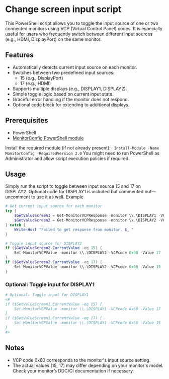 # Change screen input script
This PowerShell script allows you to toggle the input source of one or two connected monitors using VCP (Virtual Control Panel) codes. It is especially useful for users who frequently switch between different input sources (e.g., HDMI, DisplayPort) on the same monitor.

## Features
- Automatically detects current input source on each monitor.
- Switches between two predefined input sources:
  -    15 (e.g., DisplayPort)
  -    17 (e.g., HDMI)
- Supports multiple displays (e.g., DISPLAY1, DISPLAY2).
- Simple toggle logic based on current input state.
- Graceful error handling if the monitor does not respond.
- Optional code block for extending to additional displays.

## Prerequisites
- PowerShell
- [MonitorConfig PowerShell module](https://www.powershellgallery.com/packages/MonitorConfig/2.0)

Install the required module (if not already present):
`` Install-Module -Name MonitorConfig -RequiredVersion 2.0``
You might need to run PowerShell as Administrator and allow script execution policies if required.

## Usage

Simply run the script to toggle between input source 15 and 17 on DISPLAY2.
Optional code for DISPLAY1 is included but commented out—uncomment to use it as well.
Example
``` powershell
# Get current input source for each monitor
try {
    $GetValueScreen1 = Get-MonitorVCPResponse -monitor \\.\DISPLAY1 -VCPcode 0x60
    $GetValueScreen2 = Get-MonitorVCPResponse -monitor \\.\DISPLAY2 -VCPcode 0x60
} catch {
    Write-Host "Failed to get response from monitor. $_ "
}
``` 
``` powershell
# Toggle input source for DISPLAY2
if ($GetValueScreen2.CurrentValue -eq 15) {
    Set-MonitorVCPValue -monitor \\.\DISPLAY2 -VCPcode 0x60 -Value 17
}
if ($GetValueScreen2.CurrentValue -eq 17) {
    Set-MonitorVCPValue -monitor \\.\DISPLAY2 -VCPcode 0x60 -Value 15
}
```
### Optional: Toggle input for DISPLAY1
``` powershell
# Optional: Toggle input for DISPLAY1
<#
if ($GetValueScreen1.CurrentValue -eq 15) {
    Set-MonitorVCPValue -monitor \\.\DISPLAY1 -VCPcode 0x60 -Value 17
}
if ($GetValueScreen1.CurrentValue -eq 17) {
    Set-MonitorVCPValue -monitor \\.\DISPLAY1 -VCPcode 0x60 -Value 15
}
#>
```
## Notes
- VCP code 0x60 corresponds to the monitor's input source setting.
- The actual values (15, 17) may differ depending on your monitor's model. Check your monitor’s DDC/CI documentation if necessary.
